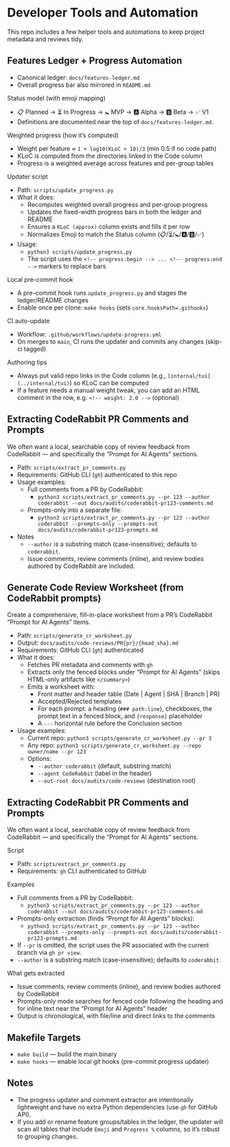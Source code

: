 # Developer Tools and Automation

This repo includes a few helper tools and automations to keep project metadata and reviews tidy.

## Features Ledger + Progress Automation

- Canonical ledger: `docs/features-ledger.md`
- Overall progress bar also mirrored in `README.md`

Status model (with emoji mapping)
- 📋 Planned → ⏳ In Progress → 🚼 MVP → 🅰️ Alpha → 🅱️ Beta → ✅ V1
- Definitions are documented near the top of `docs/features-ledger.md`.

Weighted progress (how it’s computed)
- Weight per feature ≈ `1 + log10(KLoC + 10)/3` (min 0.5 if no code path)
- KLoC is computed from the directories linked in the Code column
- Progress is a weighted average across features and per-group tables

Updater script
- Path: `scripts/update_progress.py`
- What it does:
  - Recomputes weighted overall progress and per-group progress
  - Updates the fixed-width progress bars in both the ledger and README
  - Ensures a `KLoC (approx)` column exists and fills it per row
  - Normalizes Emoji to match the Status column (📋/⏳/🚼/🅰️/🅱️/✅)
- Usage:
  - `python3 scripts/update_progress.py`
  - The script uses the `<!-- progress:begin --> ... <!-- progress:end -->` markers to replace bars

Local pre-commit hook
- A pre-commit hook runs `update_progress.py` and stages the ledger/README changes
- Enable once per clone: `make hooks` (sets `core.hooksPath=.githooks`)

CI auto-update
- Workflow: `.github/workflows/update-progress.yml`
- On merges to `main`, CI runs the updater and commits any changes (skip-ci tagged)

Authoring tips
- Always put valid repo links in the Code column (e.g., `[internal/tui](../internal/tui)`) so KLoC can be computed
- If a feature needs a manual weight tweak, you can add an HTML comment in the row, e.g. `<!-- weight: 2.0 -->` (optional)

## Extracting CodeRabbit PR Comments and Prompts

We often want a local, searchable copy of review feedback from CodeRabbit — and specifically the “Prompt for AI Agents” sections.

- Path: `scripts/extract_pr_comments.py`
- Requirements: GitHub CLI (`gh`) authenticated to this repo
- Usage examples:
  - Full comments from a PR by CodeRabbit:
    - `python3 scripts/extract_pr_comments.py --pr 123 --author coderabbit --out docs/audits/coderabbit-pr123-comments.md`
  - Prompts-only into a separate file:
    - `python3 scripts/extract_pr_comments.py --pr 123 --author coderabbit --prompts-only --prompts-out docs/audits/coderabbit-pr123-prompts.md`
- Notes
  - `--author` is a substring match (case-insensitive); defaults to `coderabbit`.
  - Issue comments, review comments (inline), and review bodies authored by CodeRabbit are included.

## Generate Code Review Worksheet (from CodeRabbit prompts)

Create a comprehensive, fill-in-place worksheet from a PR’s CodeRabbit “Prompt for AI Agents” items.

- Path: `scripts/generate_cr_worksheet.py`
- Output: `docs/audits/code-reviews/PR{pr}/{head_sha}.md`
- Requirements: GitHub CLI (`gh`) authenticated
- What it does:
  - Fetches PR metadata and comments with `gh`
  - Extracts only the fenced blocks under “Prompt for AI Agents” (skips HTML-only artifacts like `</summary>`)
  - Emits a worksheet with:
    - Front matter and header table (Date | Agent | SHA | Branch | PR)
    - Accepted/Rejected templates
    - For each prompt: a heading (`### path:line`), checkboxes, the prompt text in a fenced block, and `{response}` placeholder
    - A `---` horizontal rule before the Conclusion section
- Usage examples:
  - Current repo: `python3 scripts/generate_cr_worksheet.py --pr 3`
  - Any repo: `python3 scripts/generate_cr_worksheet.py --repo owner/name --pr 123`
  - Options:
    - `--author coderabbit` (default, substring match)
    - `--agent CodeRabbit` (label in the header)
    - `--out-root docs/audits/code-reviews` (destination root)

## Extracting CodeRabbit PR Comments and Prompts

We often want a local, searchable copy of review feedback from CodeRabbit — and specifically the “Prompt for AI Agents” sections.

Script
- Path: `scripts/extract_pr_comments.py`
- Requirements: `gh` CLI authenticated to GitHub

Examples
- Full comments from a PR by CodeRabbit:
  - `python3 scripts/extract_pr_comments.py --pr 123 --author coderabbit --out docs/audits/coderabbit-pr123-comments.md`
- Prompts-only extraction (finds “Prompt for AI Agents” blocks):
  - `python3 scripts/extract_pr_comments.py --pr 123 --author coderabbit --prompts-only --prompts-out docs/audits/coderabbit-pr123-prompts.md`
- If `--pr` is omitted, the script uses the PR associated with the current branch via `gh pr view`.
- `--author` is a substring match (case-insensitive); defaults to `coderabbit`.

What gets extracted
- Issue comments, review comments (inline), and review bodies authored by CodeRabbit
- Prompts-only mode searches for fenced code following the heading and for inline text near the “Prompt for AI Agents” header
- Output is chronological, with file/line and direct links to the comments

## Makefile Targets

- `make build` — build the main binary
- `make hooks` — enable local git hooks (pre-commit progress updater)

## Notes

- The progress updater and comment extractor are intentionally lightweight and have no extra Python dependencies (use `gh` for GitHub API).
- If you add or rename feature groups/tables in the ledger, the updater will scan all tables that include `Emoji` and `Progress %` columns, so it’s robust to grouping changes.
